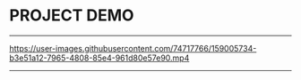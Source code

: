 # PROJECT DEMO
---


https://user-images.githubusercontent.com/74717766/159005734-b3e51a12-7965-4808-85e4-961d80e57e90.mp4


---
